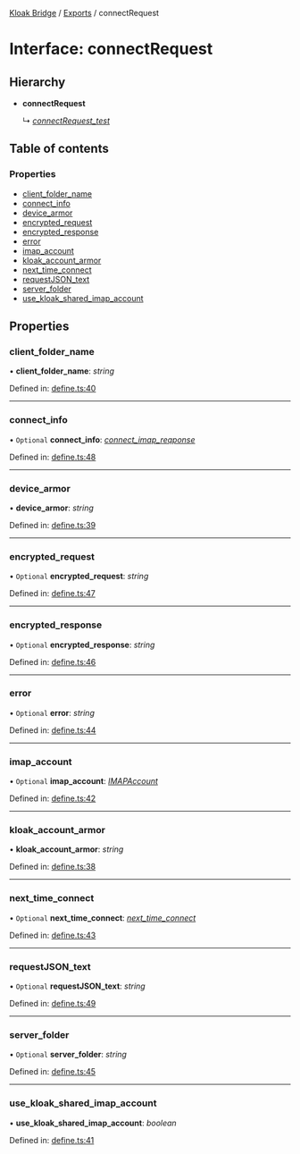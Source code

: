[Kloak Bridge](../README.md) / [Exports](../modules.md) / connectRequest

# Interface: connectRequest

## Hierarchy

* **connectRequest**

  ↳ [*connectRequest\_test*](connectrequest_test.md)

## Table of contents

### Properties

- [client\_folder\_name](connectrequest.md#client_folder_name)
- [connect\_info](connectrequest.md#connect_info)
- [device\_armor](connectrequest.md#device_armor)
- [encrypted\_request](connectrequest.md#encrypted_request)
- [encrypted\_response](connectrequest.md#encrypted_response)
- [error](connectrequest.md#error)
- [imap\_account](connectrequest.md#imap_account)
- [kloak\_account\_armor](connectrequest.md#kloak_account_armor)
- [next\_time\_connect](connectrequest.md#next_time_connect)
- [requestJSON\_text](connectrequest.md#requestjson_text)
- [server\_folder](connectrequest.md#server_folder)
- [use\_kloak\_shared\_imap\_account](connectrequest.md#use_kloak_shared_imap_account)

## Properties

### client\_folder\_name

• **client\_folder\_name**: *string*

Defined in: [define.ts:40](https://github.com/CoNET-project/kloak-bridge/blob/db9c422/src/define.ts#L40)

___

### connect\_info

• `Optional` **connect\_info**: [*connect\_imap\_reqponse*](connect_imap_reqponse.md)

Defined in: [define.ts:48](https://github.com/CoNET-project/kloak-bridge/blob/db9c422/src/define.ts#L48)

___

### device\_armor

• **device\_armor**: *string*

Defined in: [define.ts:39](https://github.com/CoNET-project/kloak-bridge/blob/db9c422/src/define.ts#L39)

___

### encrypted\_request

• `Optional` **encrypted\_request**: *string*

Defined in: [define.ts:47](https://github.com/CoNET-project/kloak-bridge/blob/db9c422/src/define.ts#L47)

___

### encrypted\_response

• `Optional` **encrypted\_response**: *string*

Defined in: [define.ts:46](https://github.com/CoNET-project/kloak-bridge/blob/db9c422/src/define.ts#L46)

___

### error

• `Optional` **error**: *string*

Defined in: [define.ts:44](https://github.com/CoNET-project/kloak-bridge/blob/db9c422/src/define.ts#L44)

___

### imap\_account

• `Optional` **imap\_account**: [*IMAPAccount*](imapaccount.md)

Defined in: [define.ts:42](https://github.com/CoNET-project/kloak-bridge/blob/db9c422/src/define.ts#L42)

___

### kloak\_account\_armor

• **kloak\_account\_armor**: *string*

Defined in: [define.ts:38](https://github.com/CoNET-project/kloak-bridge/blob/db9c422/src/define.ts#L38)

___

### next\_time\_connect

• `Optional` **next\_time\_connect**: [*next\_time\_connect*](next_time_connect.md)

Defined in: [define.ts:43](https://github.com/CoNET-project/kloak-bridge/blob/db9c422/src/define.ts#L43)

___

### requestJSON\_text

• `Optional` **requestJSON\_text**: *string*

Defined in: [define.ts:49](https://github.com/CoNET-project/kloak-bridge/blob/db9c422/src/define.ts#L49)

___

### server\_folder

• `Optional` **server\_folder**: *string*

Defined in: [define.ts:45](https://github.com/CoNET-project/kloak-bridge/blob/db9c422/src/define.ts#L45)

___

### use\_kloak\_shared\_imap\_account

• **use\_kloak\_shared\_imap\_account**: *boolean*

Defined in: [define.ts:41](https://github.com/CoNET-project/kloak-bridge/blob/db9c422/src/define.ts#L41)
